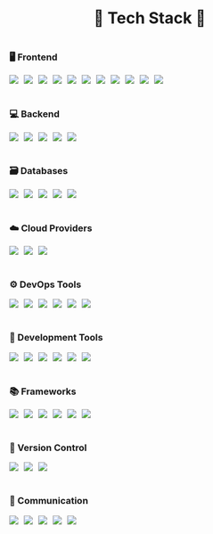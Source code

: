 <!-- Tech Stack -->
<h1 align="center">🌟 Tech Stack 🌟</h1>
<div align="left" style="display: flex; flex-direction: column; gap: 20px;">

  <!-- Frontend -->
  <div>
    <h3>🖥️ Frontend</h3>
    <div style="display: flex; gap: 10px; flex-wrap: nowrap;">
      <img src="https://img.shields.io/badge/HTML5-E34F26?style=for-the-badge&logo=html5&logoColor=white" />
      <img src="https://img.shields.io/badge/CSS3-1572B6?style=for-the-badge&logo=css3&logoColor=white" />
      <img src="https://img.shields.io/badge/Tailwind_CSS-38B2AC?style=for-the-badge&logo=tailwind-css&logoColor=white" />
      <img src="https://img.shields.io/badge/Sass-CC6699?style=for-the-badge&logo=sass&logoColor=white" />
      <img src="https://img.shields.io/badge/Bootstrap-7952B3?style=for-the-badge&logo=bootstrap&logoColor=white" />
      <img src="https://img.shields.io/badge/React-20232A?style=for-the-badge&logo=react&logoColor=61DAFB" />
      <img src="https://img.shields.io/badge/Next.js-000000?style=for-the-badge&logo=nextdotjs&logoColor=white" />
      <img src="https://img.shields.io/badge/Vue.js-4FC08D?style=for-the-badge&logo=vue.js&logoColor=white" />
      <img src="https://img.shields.io/badge/JavaScript-F7DF1E?style=for-the-badge&logo=javascript&logoColor=black" />
      <img src="https://img.shields.io/badge/TypeScript-007ACC?style=for-the-badge&logo=typescript&logoColor=white" />
      <img src="https://img.shields.io/badge/jQuery-0769AD?style=for-the-badge&logo=jquery&logoColor=white" />
    </div>
  </div>

  <!-- Backend -->
  <div>
    <h3>💻 Backend</h3>
    <div style="display: flex; gap: 10px; flex-wrap: nowrap;">
      <img src="https://img.shields.io/badge/Java-007396?style=for-the-badge&logo=openjdk&logoColor=white" />
      <img src="https://img.shields.io/badge/Spring-6DB33F?style=for-the-badge&logo=spring&logoColor=white" />
      <img src="https://img.shields.io/badge/Spring_Boot-6DB33F?style=for-the-badge&logo=springboot&logoColor=white" />
      <img src="https://img.shields.io/badge/Node.js-339933?style=for-the-badge&logo=nodedotjs&logoColor=white" />
      <img src="https://img.shields.io/badge/Python-3776AB?style=for-the-badge&logo=python&logoColor=white" />
    </div>
  </div>

  <!-- Database -->
  <div>
    <h3>🗃️ Databases</h3>
    <div style="display: flex; gap: 10px; flex-wrap: nowrap;">
      <img src="https://img.shields.io/badge/Oracle-F80000?style=for-the-badge&logo=oracle&logoColor=white" />
      <img src="https://img.shields.io/badge/MySQL-4479A1?style=for-the-badge&logo=mysql&logoColor=white" />
      <img src="https://img.shields.io/badge/MariaDB-003545?style=for-the-badge&logo=mariadb&logoColor=white" />
      <img src="https://img.shields.io/badge/PostgreSQL-316192?style=for-the-badge&logo=postgresql&logoColor=white" />
      <img src="https://img.shields.io/badge/MongoDB-47A248?style=for-the-badge&logo=mongodb&logoColor=white" />
    </div>
  </div>

  <!-- Cloud Providers -->
  <div>
    <h3>☁️ Cloud Providers</h3>
    <div style="display: flex; gap: 10px; flex-wrap: nowrap;">
      <img src="https://img.shields.io/badge/Amazon_AWS-232F3E?style=for-the-badge&logo=amazonwebservices&logoColor=white" />
      <img src="https://img.shields.io/badge/Linux-FCC624?style=for-the-badge&logo=linux&logoColor=black" />
      <img src="https://img.shields.io/badge/Apache_Tomcat-F8DC75?style=for-the-badge&logo=apachetomcat&logoColor=black" />
    </div>
  </div>

  <!-- DevOps -->
  <div>
    <h3>⚙️ DevOps Tools</h3>
    <div style="display: flex; gap: 10px; flex-wrap: nowrap;">
      <img src="https://img.shields.io/badge/Docker-2496ED?style=for-the-badge&logo=docker&logoColor=white" />
      <img src="https://img.shields.io/badge/Kubernetes-326CE5?style=for-the-badge&logo=kubernetes&logoColor=white" />
      <img src="https://img.shields.io/badge/Terraform-623AA2?style=for-the-badge&logo=terraform&logoColor=white" />
      <img src="https://img.shields.io/badge/Ansible-1A1918?style=for-the-badge&logo=ansible&logoColor=white" />
      <img src="https://img.shields.io/badge/Jenkins-D24939?style=for-the-badge&logo=jenkins&logoColor=white" />
      <img src="https://img.shields.io/badge/SonarQube-4E9BCD?style=for-the-badge&logo=sonarqube&logoColor=white" />
    </div>
  </div>

  <!-- Development Tools -->
  <div>
    <h3>🔧 Development Tools</h3>
    <div style="display: flex; gap: 10px; flex-wrap: nowrap;">
      <img src="https://img.shields.io/badge/IntelliJ_IDEA-000000?style=for-the-badge&logo=intellijidea&logoColor=white" />
      <img src="https://img.shields.io/badge/Visual_Studio_Code-007ACC?style=for-the-badge&logo=visualstudiocode&logoColor=white" />
      <img src="https://img.shields.io/badge/Visual_Studio-5C2D91?style=for-the-badge&logo=visualstudio&logoColor=white" />
      <img src="https://img.shields.io/badge/Eclipse_IDE-2C2255?style=for-the-badge&logo=eclipseide&logoColor=white" />
      <img src="https://img.shields.io/badge/Anaconda-44A833?style=for-the-badge&logo=anaconda&logoColor=white" />
      <img src="https://img.shields.io/badge/DBeaver-3723EE?style=for-the-badge&logo=dbeaver&logoColor=white" />
    </div>
  </div>

  <!-- Frameworks -->
  <div>
    <h3>📚 Frameworks</h3>
    <div style="display: flex; gap: 10px; flex-wrap: nowrap;">
      <img src="https://img.shields.io/badge/Spring-6DB33F?style=for-the-badge&logo=spring&logoColor=white" />
      <img src="https://img.shields.io/badge/Spring_Boot-6DB33F?style=for-the-badge&logo=springboot&logoColor=white" />
      <img src="https://img.shields.io/badge/Django-092E20?style=for-the-badge&logo=django&logoColor=white" />
      <img src="https://img.shields.io/badge/Flask-000000?style=for-the-badge&logo=flask&logoColor=white" />
      <img src="https://img.shields.io/badge/FastAPI-009688?style=for-the-badge&logo=fastapi&logoColor=white" />
      <img src="https://img.shields.io/badge/Laravel-FF2D20?style=for-the-badge&logo=laravel&logoColor=white" />
    </div>
  </div>

  <!-- Version Control -->
  <div>
    <h3>🔧 Version Control</h3>
    <div style="display: flex; gap: 10px; flex-wrap: nowrap;">
      <img src="https://img.shields.io/badge/Git-F05032?style=for-the-badge&logo=git&logoColor=white" />
      <img src="https://img.shields.io/badge/GitHub-181717?style=for-the-badge&logo=github&logoColor=white" />
      <img src="https://img.shields.io/badge/GitLab-FC6D26?style=for-the-badge&logo=gitlab&logoColor=white" />
    </div>
  </div>

  <!-- Communication Tools -->
  <div>
    <h3>💬 Communication</h3>
    <div style="display: flex; gap: 10px; flex-wrap: nowrap;">
      <img src="https://img.shields.io/badge/Jira-0052CC?style=for-the-badge&logo=jira&logoColor=white" />
      <img src="https://img.shields.io/badge/Confluence-172B4D?style=for-the-badge&logo=confluence&logoColor=white" />
      <img src="https://img.shields.io/badge/Slack-4A154B?style=for-the-badge&logo=slack&logoColor=white" />
      <img src="https://img.shields.io/badge/Notion-000000?style=for-the-badge&logo=notion&logoColor=white" />
      <img src="https://img.shields.io/badge/Figma-F24E1E?style=for-the-badge&logo=figma&logoColor=white" />
    </div>
  </div>

</div>

